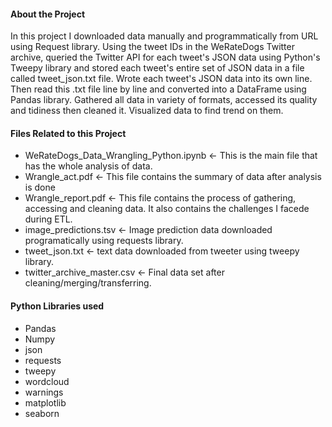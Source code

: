 
#### About the Project

In this project I downloaded data manually and programmatically from URL using Request library. Using the tweet IDs in the WeRateDogs Twitter archive, queried the Twitter API for each tweet's JSON data using Python's Tweepy library and stored each tweet's entire set of JSON data in a file called tweet_json.txt file. Wrote each tweet's JSON data into its own line. Then read this .txt file line by line and converted into a DataFrame using Pandas library. Gathered all data in variety of formats, accessed its quality and tidiness then cleaned it. Visualized data to find trend on them.

#### Files Related to this Project 
- WeRateDogs_Data_Wrangling_Python.ipynb <- This is the main file that has the whole analysis of data.
- Wrangle_act.pdf <- This file contains the summary of data after analysis is done
- Wrangle_report.pdf <- This file contains the process of gathering, accessing and cleaning data. It also contains the challenges I facede during ETL.
- image_predictions.tsv <- Image prediction data downloaded programatically using requests library.
- tweet_json.txt <- text data downloaded from tweeter using tweepy library.
- twitter_archive_master.csv <- Final data set after cleaning/merging/transferring. 

#### Python Libraries used
- Pandas
- Numpy
- json
- requests
- tweepy
- wordcloud
- warnings
- matplotlib
- seaborn
